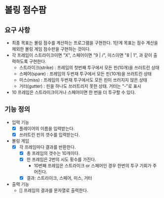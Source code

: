 # 볼링 점수팜

## 요구 사항

* 최종 목표는 볼링 점수를 계산하는 프로그램을 구현한다. 1단계 목표는 점수 계산을 제외한 볼링 게임 점수판을 구현하는 것이다. 
* 각 프레임이 스트라이크이면 "X", 스페어이면 "9 | /", 미스이면 "8 | 1", 과 같이 출력하도록 구현한다.
  * 스트라이크(strike) : 프레임의 첫번째 투구에서 모든 핀(10개)을 쓰러트린 상태
  * 스페어(spare) : 프레임의 두번재 투구에서 모든 핀(10개)을 쓰러트린 상태
  * 미스(miss) : 프레임의 두번재 투구에서도 모든 핀이 쓰러지지 않은 상태
  * 거터(gutter) : 핀을 하나도 쓰러트리지 못한 상태. 거터는 "-"로 표시
* 10 프레임은 스트라이크이거나 스페어이면 한 번을 더 투구할 수 있다.

## 기능 정의

* 입력 기능
  - [x] 플레이어의 이름을 입력받는다.
  - [x] 쓰러트린 핀의 갯수를 입력받는다.
  
* 볼링 게임
  - [x] 각 프레임마다 결과를 반환한다.
    - [x] 총 프레임의 갯수는 10개이다.
    - [x] 한 프레임은 2번의 시도 횟수를 가진다.
       - 10번째 프레임은 스트라이크 or 스페어인 경우 한번의 투구 기회가 주어진다.
    - [x] 결과: 스트라이크, 스페어, 미스, 거터
  
* 출력 기능
  - [] 프레임의 결과를 문자열로 출력한다. 